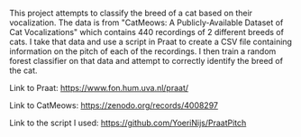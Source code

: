 This project attempts to classify the breed of a cat based on their vocalization. The data is from "CatMeows: A Publicly-Available Dataset of Cat Vocalizations" which contains 440 recordings of 2 different breeds of cats. I take that data and use a script in Praat to create a CSV file containing information on the pitch of each of the recordings. I then train a random forest classifier on that data and attempt to correctly identify the breed of the cat. 

Link to Praat: https://www.fon.hum.uva.nl/praat/

Link to CatMeows: https://zenodo.org/records/4008297

Link to the script I used: https://github.com/YoeriNijs/PraatPitch

